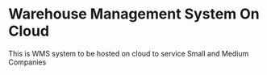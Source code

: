 Warehouse Management System On Cloud
=======

This is WMS system to be hosted on cloud to service Small and Medium Companies
